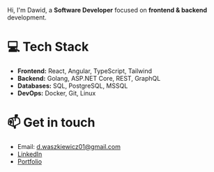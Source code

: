 Hi, I'm Dawid, a **Software Developer** focused on **frontend & backend** development.

# 💻 Tech Stack
- **Frontend:** React, Angular, TypeScript, Tailwind  
- **Backend:** Golang, ASP.NET Core, REST, GraphQL  
- **Databases:** SQL, PostgreSQL, MSSQL  
- **DevOps:** Docker, Git, Linux  

# 📫 Get in touch
- Email: [d.waszkiewicz01@gmail.com](mailto:d.waszkiewicz01@gmail.com)  
- [LinkedIn](https://www.linkedin.com/in/dawid-waszkiewicz/)
- [Portfolio](https://dewy01.github.io/Portfolio/)
